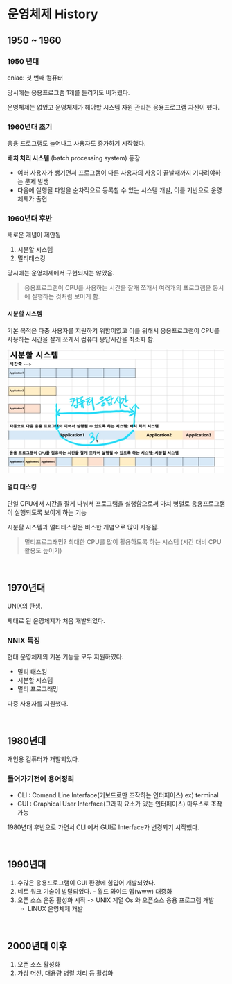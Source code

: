 # 운영체제 History
## 1950 ~ 1960
### 1950 년대
eniac: 첫 번째 컴퓨터

당시에는 응용프로그램 1개를 돌리기도 버거웠다. 

운영체제는 없었고 운영체제가 해야할 시스템 자원 관리는 응용프로그램 자신이 했다. 

### 1960년대 초기
응용 프로그램도 늘어나고 사용자도 증가하기 시작했다. 

**배치 처리 시스템** (batch processing system) 등장

- 여러 사용자가 생기면서 프로그램이 다른 사용자의 사용이 끝날때까지 기다려야하는 문제 발생
- 다음에 실행될 파일을 순차적으로 등록할 수 있는 시스템 개발, 이를 기반으로 운영체제가 출현

### 1960년대 후반
새로운 개념이 제안됨

1. 시분할 시스템
2. 멀티태스킹

당시에는 운영체제에서 구현되지는 않았음.

>응용프로그램이 CPU를 사용하는 시간을 잘개 쪼개서 여러개의 프로그램을 동시에 실행하는 것처럼 보이게 함. 

#### 시분할 시스템
기본 목적은 다중 사용자를 지원하기 위함이였고 이를 위해서 응용프로그램이 CPU를 사용하는 시간을 잘게 쪼게서 컴퓨터 응답시간을 최소화 함.

<img src="imgs/history/response.png" width="500">

#### 멀티 태스킹
단일 CPU에서 시간을 잘게 나눠서 프로그램을 실행함으로써 마치 병렬로 응용프로그램이 실행되도록 보이게 하는 기능

시분활 시스템과 멀티태스킹은 비스한 개념으로 많이 사용됨.

> 멀티프로그래밍? 최대한 CPU를 많이 활용하도록 하는 시스템 (시간 대비 CPU 활용도 높이기)

<br/>

## 1970년대
UNIX의 탄생. 

제대로 된 운영체제가 처음 개발되었다. 
### NNIX 특징
현대 운영체제의 기본 기능을 모두 지원하였다. 
- 멀티 태스킹
- 시분할 시스템 
- 멀티 프로그래밍 

다중 사용자를 지원했다.

<br/>

## 1980년대
개인용 컴퓨터가 개발되었다. 

### 들어가기전에 용어정리
- CLI : Comand Line Interface(키보드로만 조작하는 인터페이스) ex) terminal
- GUI : Graphical User Interface(그래픽 요소가 있는 인터페이스) 마우스로 조작 가능 

1980년대 후반으로 가면서 CLI 에서 GUI로 Interface가 변경되기 시작했다. 

<br/>

## 1990년대
1. 수많은 응용프로그램이 GUI 환경에 힘입어 개발되었다. 
2. 네트 워크 기술이 발달되었다. - 월드 와이드 맵(www) 대중화
3. 오픈 소스 운동 활성화 시작 -> UNIX 계열 Os 와 오픈소스 응용 프로그램 개발
	- LINUX 운영체제 개발

<br/>

## 2000년대 이후
1. 오픈 소스 활성화
2. 가상 머신, 대용량 병렬 처리 등 활성화




